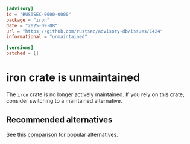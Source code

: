 ```toml
[advisory]
id = "RUSTSEC-0000-0000"
package = "iron"
date = "2025-09-08"
url = "https://github.com/rustsec/advisory-db/issues/1424"
informational = "unmaintained"

[versions]
patched = []
```

# iron crate is unmaintained

The `iron` crate is no longer actively maintained.  If you rely on this crate, consider switching to a maintained alternative.

## Recommended alternatives

See [this comparison](https://github.com/flosse/rust-web-framework-comparison#server-frameworks) for popular alternatives.